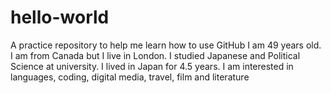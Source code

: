 # hello-world
A practice repository to help me learn how to use GitHub
I am 49 years old. I am from Canada but I live in London. I studied Japanese and Political Science at university. I lived in Japan for 4.5 years. I am interested in languages, coding, digital media, travel, film and literature
